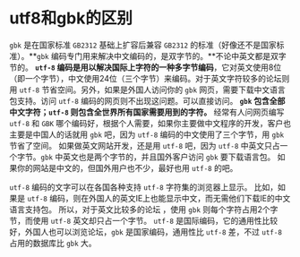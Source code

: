 # utf8和gbk的区别

`gbk` 是在国家标准 `GB2312` 基础上扩容后兼容 `GB2312` 的标准（好像还不是国家标准）。**`gbk` 编码专门用来解决中文编码的，是双字节的。**不论中英文都是双字节的。
**`utf-8` 编码是用以解决国际上字符的一种多字节编码**，它对英文使用8位（即一个字节），中文使用24位（三个字节）来编码。对于英文字符较多的论坛则用 `utf-8` 节省空间。另外，如果是外国人访问你的 `gbk` 网页，需要下载中文语言包支持。访问 `utf-8` 编码的网页则不出现这问题。可以直接访问。
**`gbk` 包含全部中文字符；`utf-8` 则包含全世界所有国家需要用到的字符。**
经常有人问网页编写 `utf-8` 和 `GBK` 哪个编码好，根据个人需要，如果你主要做中文程序的开发，客户也主要是中国人的话就用 `gbk` 吧，因为 `utf-8` 编码的中文使用了三个字节，用 `gbk` 节省了空间。
如果做英文网站开发，还是用 `utf-8` 吧，因为 `utf-8` 中英文只占一个字节。`gbk` 中英文也是两个字节的，并且国外客户访问 `gbk` 要下载语言包。
如果你的网站是中文的，但国外用户也不少，最好也用 `utf-8` 的吧。

`utf-8` 编码的文字可以在各国各种支持 `utf-8` 字符集的浏览器上显示。
比如，如果是 `utf-8` 编码，则在外国人的英文IE上也能显示中文，而无需他们下载IE的中文语言支持包。 所以，对于英文比较多的论坛 ，使用 `gbk` 则每个字符占用2个字节，而使用 `utf-8` 英文却只占一个字节。
`utf-8` 是国际编码，它的通用性比较好，外国人也可以浏览论坛，`gbk` 是国家编码，通用性比 `utf-8` 差，不过 `utf-8` 占用的数据库比 `gbk` 大。
